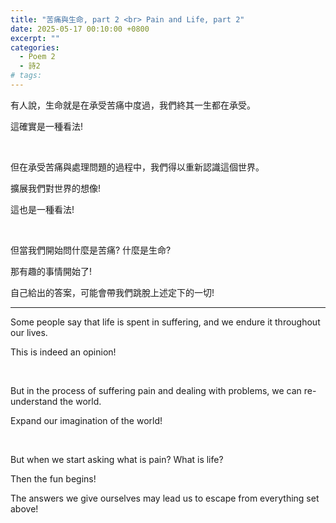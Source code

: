 ```yaml
---
title: "苦痛與生命, part 2 <br> Pain and Life, part 2"
date: 2025-05-17 00:10:00 +0800
excerpt: ""
categories:
  - Poem 2
  - 詩2
# tags:
---
```


有人說，生命就是在承受苦痛中度過，我們終其一生都在承受。

這確實是一種看法!

<br>

但在承受苦痛與處理問題的過程中，我們得以重新認識這個世界。

擴展我們對世界的想像!

這也是一種看法!

<br>

但當我們開始問什麼是苦痛? 什麼是生命?

那有趣的事情開始了!

自己給出的答案，可能會帶我們跳脫上述定下的一切!

---

Some people say that life is spent in suffering, and we endure it throughout our lives.

This is indeed an opinion!

<br>

But in the process of suffering pain and dealing with problems, we can re-understand the world.

Expand our imagination of the world!

<br>

But when we start asking what is pain? What is life?

Then the fun begins!

The answers we give ourselves may lead us to escape from everything set above!
